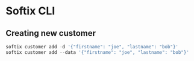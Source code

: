 # Softix CLI

## Creating new customer

```python
softix customer add -d '{"firstname": "joe", "lastname": "bob"}'
softix customer add --data '{"firstname": "joe", "lastname": "bob"}'
```
